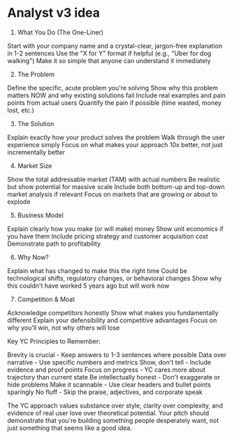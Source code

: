 # Analyst v3 idea

1. What You Do (The One-Liner)

Start with your company name and a crystal-clear, jargon-free explanation in 1-2 sentences
Use the "X for Y" format if helpful (e.g., "Uber for dog walking")
Make it so simple that anyone can understand it immediately

2. The Problem

Define the specific, acute problem you're solving
Show why this problem matters NOW and why existing solutions fail
Include real examples and pain points from actual users
Quantify the pain if possible (time wasted, money lost, etc.)

3. The Solution

Explain exactly how your product solves the problem
Walk through the user experience simply
Focus on what makes your approach 10x better, not just incrementally better

4. Market Size

Show the total addressable market (TAM) with actual numbers
Be realistic but show potential for massive scale
Include both bottom-up and top-down market analysis if relevant
Focus on markets that are growing or about to explode

5. Business Model

Explain clearly how you make (or will make) money
Show unit economics if you have them
Include pricing strategy and customer acquisition cost
Demonstrate path to profitability

6. Why Now?

Explain what has changed to make this the right time
Could be technological shifts, regulatory changes, or behavioral changes
Show why this couldn't have worked 5 years ago but will work now

7. Competition & Moat

Acknowledge competitors honestly
Show what makes you fundamentally different
Explain your defensibility and competitive advantages
Focus on why you'll win, not why others will lose

Key YC Principles to Remember:

Brevity is crucial - Keep answers to 1-3 sentences where possible
Data over narrative - Use specific numbers and metrics
Show, don't tell - Include evidence and proof points
Focus on progress - YC cares more about trajectory than current state
Be intellectually honest - Don't exaggerate or hide problems
Make it scannable - Use clear headers and bullet points sparingly
No fluff - Skip the praise, adjectives, and corporate speak

The YC approach values substance over style, clarity over complexity, and evidence of real user love over theoretical potential. Your pitch should demonstrate that you're building something people desperately want, not just something that seems like a good idea.

